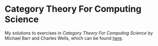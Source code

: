 # Category Theory For Computing Science

My solutions to exercises in *Category Theory For Computing Science* by Michael Barr and Charles Wells, which can be found [here](http://www.math.mcgill.ca/triples/Barr-Wells-ctcs.pdf).
